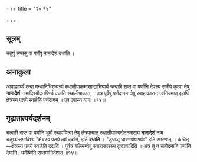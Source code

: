 +++
title = "२० १४"

+++
## सूत्रम्
चतुर्षु सप्तसु वा पर्णेषु नामादेशं दधाति ।

## अनाकुला
आवाह्यार्घ्यं दत्वा गन्धादिभिरभ्यर्च्य स्थालीपाकमासाद्याभिघार्य चत्वारि सप्त वा पर्णानि देवस्य समीपे कृत्वा
तेषु **नामादेशं** नामादिश्यौदनपिण्डं दधाति स्थालीपाकात् ।
तत्र पूर्वेषु पर्णदानमन्त्रेषु स्वाहाकारान्तत्वनियमात् इहापि क्षेत्रस्य पतये स्वाहेति पर्णदानम् ।
एष एवास्य यागः ॥१४॥

## गृह्यतात्पर्यदर्शनम्
चत्वारि सप्त वा पर्मानि भूमौ स्थापयित्वा तेषु क्षैत्रपत्यात् स्थालीपाकादोदनमादाय **नामादेशं** नाम चतुर्थ्यन्तमादिश्य "क्षेत्रस्य पतये त्वां ददामि, इति **दधाति** ।
"डुधाञू धारणपोषणयोः" इति स्मरणात् ।
केचित्—क्षेत्रस्य पतये स्वाहेति ददाति ।
पूर्वत्र बलिमन्त्रेषु स्वाहाकारस्य दृष्टत्वादिति ।
अत्र तु न सहौदनानि पर्णानि देयानि ; पर्णेष्विति सप्तमीनिर्देशात् ॥१४॥
